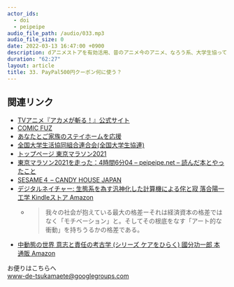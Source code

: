 ```yaml
---
actor_ids:
  - doi
  - peipeipe
audio_file_path: /audio/033.mp3
audio_file_size: 0
date: 2022-03-13 16:47:00 +0900
description: dアニメストアを有効活用、昔のアニメ今のアニメ、なろう系、大学生協ってどうだった、東京マラソンを走った、モチベーション格差つらいについて話しました。
duration: "62:27"
layout: article
title: 33. PayPal500円クーポン何に使う？
---
```



## 関連リンク
- [TVアニメ『アカメが斬る！』公式サイト](http://akame.tv/)
- [COMIC FUZ](https://comic-fuz.com/)
- [あなたとご家族のステイホームを応援](https://www.paypal.com/jp/webapps/mpp/personal)
- [全国大学生活協同組合連合会(全国大学生協連)](https://www.univcoop.or.jp/)
- [トップページ  東京マラソン2021](https://www.marathon.tokyo/)
- [東京マラソン2021を走った：4時間6分04 – peipeipe.net – 読んだ本とやったこと](https://www.peipeipe.net/2022-03-09-tokyomarathon2021/)
- [SESAME４ – CANDY HOUSE JAPAN](https://jp.candyhouse.co/products/sesame4)
- [デジタルネイチャー: 生態系を為す汎神化した計算機による侘と寂  落合陽一  工学  Kindleストア  Amazon](https://www.amazon.co.jp/dp/B07DPXHL57)
  - >我々の社会が抱えている最大の格差ーそれは経済資本の格差ではなく「モチベーション」と。そしてその根底をなす「アート的な衝動」を持ちうるかの格差である。
- [中動態の世界 意志と責任の考古学 (シリーズ ケアをひらく)  國分功一郎 本  通販  Amazon](https://www.amazon.co.jp/dp/4260031570)



お便りはこちらへ<br/>
www-de-tsukamaete@googlegroups.com